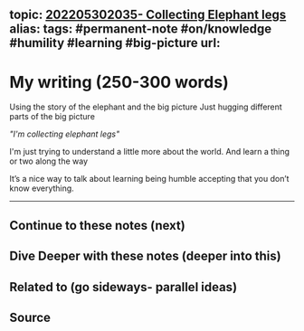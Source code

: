 topic: [202205302035- Collecting Elephant legs](.md)
alias: 
tags: #permanent-note #on/knowledge #humility #learning #big-picture
url: 
---

# My writing (250-300 words)

Using the story of the elephant and the big picture
Just hugging different parts of the big picture 

_"I'm collecting elephant legs"_

I'm just trying to understand a little more about the world.
And learn a thing or two along the way

It’s a nice way to talk about 
learning
being humble
accepting that you don’t know everything.

---
## Continue to these notes (next)

## Dive Deeper with these notes (deeper into this)
		
## Related to (go sideways- parallel ideas)
	
## Source